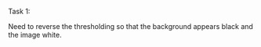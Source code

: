 Task 1:

Need to reverse the thresholding so that the background appears black and the image white.
